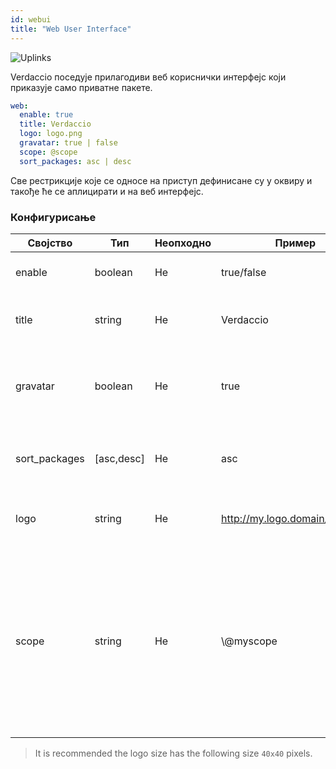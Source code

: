 ```yaml
---
id: webui
title: "Web User Interface"
---
```

![Uplinks](https://user-images.githubusercontent.com/558752/52916111-fa4ba980-32db-11e9-8a64-f4e06eb920b3.png)

Verdaccio поседује прилагодиви веб кориснички интерфејс који приказује само приватне пакете.

```yaml
web:
  enable: true
  title: Verdaccio
  logo: logo.png
  gravatar: true | false
  scope: @scope
  sort_packages: asc | desc
```

Све рестрикције које се односе на приступ дефинисане су у оквиру  и такође ће се аплицирати и на веб интерфејс.</p> 

### Конфигурисање

| Својство      | Тип        | Неопходно | Пример                         | Подршка  | Опис                                                                                                                                              |
| ------------- | ---------- | --------- | ------------------------------ | -------- | ------------------------------------------------------------------------------------------------------------------------------------------------- |
| enable        | boolean    | Не        | true/false                     | all      | дозвољава приказ веб интерфејса                                                                                                                   |
| title         | string     | Не        | Verdaccio                      | all      | Опис наслова HTML заглавља                                                                                                                        |
| gravatar      | boolean    | Не        | true                           | `>v4` | Gravatars will be generated under the hood if this property is enabled                                                                            |
| sort_packages | [asc,desc] | Не        | asc                            | `>v4` | By default private packages are sorted by ascending                                                                                               |
| logo          | string     | Не        | http://my.logo.domain/logo.png | all      | a URI where logo is located (header logo)                                                                                                         |
| scope         | string     | Не        | \\@myscope                   | all      | Ако користите регистри за specific module scope, прецизирајте тај scope како бисте подесили webui instructions header (note: escape @ with \\@) |

> It is recommended the logo size has the following size `40x40` pixels.